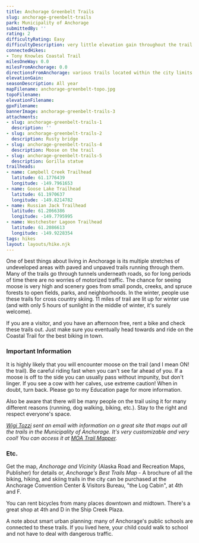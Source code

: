 ```yaml
---
title: Anchorage Greenbelt Trails
slug: anchorage-greenbelt-trails
park: Municipality of Anchorage
submittedBy: ''
rating: 2
difficultyRating: Easy
difficultyDescription: very little elevation gain throughout the trail system
connectedHikes:
- Tony Knowles Coastal Trail
milesOneWay: 0.0
milesFromAnchorage: 0.0
directionsFromAnchorage: various trails located within the city limits
elevationGain: 
seasonDescription: All year
mapFilename: anchorage-greenbelt-topo.jpg
topoFilename: 
elevationFilename: 
gpxFilename: 
bannerImage: anchorage-greenbelt-trails-3
attachments:
- slug: anchorage-greenbelt-trails-1
  description: ''
- slug: anchorage-greenbelt-trails-2
  description: Rusty bridge
- slug: anchorage-greenbelt-trails-4
  description: Moose on the trail
- slug: anchorage-greenbelt-trails-5
  description: Gorilla statue
trailheads:
- name: Campbell Creek Trailhead
  latitude: 61.1776439
  longitude: -149.7961653
- name: Goose Lake Trailhead
  latitude: 61.1970637
  longitude: -149.8214782
- name: Russian Jack Trailhead
  latitude: 61.2066386
  longitude: -149.7795995
- name: Westchester Lagoon Trailhead
  latitude: 61.2086613
  longitude: -149.9228354
tags: hikes
layout: layouts/hike.njk
---
```

One of best things about living in Anchorage is its multiple stretches of undeveloped areas with paved and unpaved trails running through them. Many of the trails go through tunnels underneath roads, so for long periods of time there are no worries of motorized traffic. The chance for seeing moose is very high and scenery goes from small ponds, creeks, and spruce forests to open fields, parks, and neighborhoods. In the winter, people use these trails for cross country skiing. 11 miles of trail are lit up for winter use (and with only 5 hours of sunlight in the middle of winter, it's surely welcome).

If you are a visitor, and you have an afternoon free, rent a bike and check these trails out. Just make sure you eventually head towards and ride on the Coastal Trail for the best biking in town.

### Important Information

It is highly likely that you will encounter moose on the trail (and I mean ON! the trail). Be careful riding fast when you can't see far ahead of you. If a moose is off to the side you can usually pass without impunity, but don't linger. If you see a cow with her calves, use extreme caution! When in doubt, turn back. Please go to my Education page for more information.

Also be aware that there will be many people on the trail using it for many different reasons (running, dog walking, biking, etc.). Stay to the right and respect everyone's space. 

*[Wigi Tozzi](http://alaskavacationstore.com/main.html) sent an email with information on a great site that maps out all the trails in the Municipality of Anchorage. It's very customizable and very cool! You can access it at [MOA Trail Mapper](http://munimaps.muni.org/moagis/index.htm).*

### Etc.

Get the map, *Anchorage and Vicinity* (Alaska Road and Recreation Maps, Publisher) for details or, *Anchorage's Best Trails Map* - A brochure of all the biking, hiking, and skiing trails in the city can be purchased at the Anchorage Convention Center & Visitors Bureau, "the Log Cabin", at 4th and F.

You can rent bicycles from many places downtown and midtown. There's a great shop at 4th and D in the Ship Creek Plaza.

A note about smart urban planning: many of Anchorage's public schools are connected to these trails. If you lived here, your child could walk to school and not have to deal with dangerous traffic.